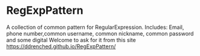 # RegExpPattern
A collection of common pattern for RegularExpression.
Includes:
  Email, phone number,common username, common nickname, common password and some digital
Welcome to ask for it from this site https://ddrenched.github.io/RegExpPattern/
